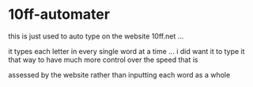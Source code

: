 # 10ff-automater

this is just used to auto type on the website 10ff.net ... 

it types each letter in every single word at a time ... i did want it to type it that way to have much more control over the speed that is 

assessed by the website rather than inputting each word as a whole 
